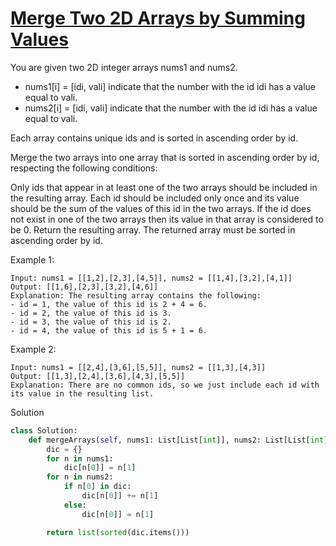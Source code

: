 # [Merge Two 2D Arrays by Summing Values](https://leetcode.com/problems/merge-two-2d-arrays-by-summing-values/description/)

You are given two 2D integer arrays nums1 and nums2.

- nums1[i] = [idi, vali] indicate that the number with the id idi has a value equal to vali.
- nums2[i] = [idi, vali] indicate that the number with the id idi has a value equal to vali.

Each array contains unique ids and is sorted in ascending order by id.

Merge the two arrays into one array that is sorted in ascending order by id, respecting the following conditions:

Only ids that appear in at least one of the two arrays should be included in the resulting array.
Each id should be included only once and its value should be the sum of the values of this id in the two arrays. If the 
id does not exist in one of the two arrays then its value in that array is considered to be 0.
Return the resulting array. The returned array must be sorted in ascending order by id.

Example 1:
```
Input: nums1 = [[1,2],[2,3],[4,5]], nums2 = [[1,4],[3,2],[4,1]]
Output: [[1,6],[2,3],[3,2],[4,6]]
Explanation: The resulting array contains the following:
- id = 1, the value of this id is 2 + 4 = 6.
- id = 2, the value of this id is 3.
- id = 3, the value of this id is 2.
- id = 4, the value of this id is 5 + 1 = 6.
```
Example 2:
```
Input: nums1 = [[2,4],[3,6],[5,5]], nums2 = [[1,3],[4,3]]
Output: [[1,3],[2,4],[3,6],[4,3],[5,5]]
Explanation: There are no common ids, so we just include each id with its value in the resulting list.
```
Solution
```python
class Solution:
    def mergeArrays(self, nums1: List[List[int]], nums2: List[List[int]]) -> List[List[int]]:
        dic = {}
        for n in nums1:
            dic[n[0]] = n[1]
        for n in nums2:
            if n[0] in dic:
                dic[n[0]] += n[1]
            else:
                dic[n[0]] = n[1]

        return list(sorted(dic.items()))
```